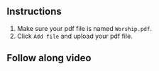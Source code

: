 ## Instructions
1. Make sure your pdf file is named `Worship.pdf`.
1. Click `Add file` and upload your pdf file.

## Follow along video

